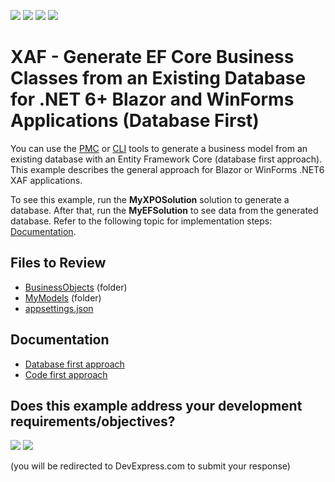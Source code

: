 <!-- default badges list -->
![](https://img.shields.io/endpoint?url=https://codecentral.devexpress.com/api/v1/VersionRange/578204746/22.2.4%2B)
[![](https://img.shields.io/badge/Open_in_DevExpress_Support_Center-FF7200?style=flat-square&logo=DevExpress&logoColor=white)](https://supportcenter.devexpress.com/ticket/details/T1134056)
[![](https://img.shields.io/badge/📖_How_to_use_DevExpress_Examples-e9f6fc?style=flat-square)](https://docs.devexpress.com/GeneralInformation/403183)
[![](https://img.shields.io/badge/💬_Leave_Feedback-feecdd?style=flat-square)](#does-this-example-address-your-development-requirementsobjectives)
<!-- default badges end -->
# XAF - Generate EF Core Business Classes from an Existing Database for .NET 6+ Blazor and WinForms Applications (Database First)

You can use the [PMC](https://docs.microsoft.com/en-us/ef/core/cli/powershell) or [CLI](https://docs.microsoft.com/en-us/ef/core/cli/dotnet) tools to generate a business model from an existing database with an Entity Framework Core (database first approach). This example describes the general approach for Blazor or WinForms .NET6 XAF applications.

To see this example, run the **MyXPOSolution** solution to generate a database. After that, run the **MyEFSolution** to see data from the generated database. Refer to the following topic for implementation steps: [Documentation](https://docs.devexpress.com/eXpressAppFramework/402971/business-model-design-orm/business-model-design-with-entity-framework-core/generate-ef-core-business-classes-from-an-existing-database-for-blazor-and-winforms).

## Files to Review

* [BusinessObjects](https://github.com/DevExpress-Examples/XAF_EFCore_How_to_use_existing_base/tree/master/CS/MyEFSolution/MyEFSolution.Module/BusinessObjects) (folder)
* [MyModels](https://github.com/DevExpress-Examples/XAF_EFCore_How_to_use_existing_base/tree/master/CS/MyEFSolution/MyEFSolution.Module/MyModels) (folder)
* [appsettings.json](https://github.com/DevExpress-Examples/XAF_EFCore_How_to_use_existing_base/blob/master/CS/MyEFSolution/MyEFSolution.Blazor.Server/appsettings.json)

## Documentation

* [Database first approach](https://docs.devexpress.com/eXpressAppFramework/402971/business-model-design-orm/business-model-design-with-entity-framework-core/generate-ef-core-business-classes-from-an-existing-database-for-blazor-and-winforms)
* [Code first approach](https://docs.devexpress.com/eXpressAppFramework/402981/getting-started/in-depth-tutorial-blazor/business-model-design/business-model-design-with-ef-core/implement-custom-business-classes-ef-core)
<!-- feedback -->
## Does this example address your development requirements/objectives?

[<img src="https://www.devexpress.com/support/examples/i/yes-button.svg"/>](https://www.devexpress.com/support/examples/survey.xml?utm_source=github&utm_campaign=XAF_EFCore_How_to_use_existing_base&~~~was_helpful=yes) [<img src="https://www.devexpress.com/support/examples/i/no-button.svg"/>](https://www.devexpress.com/support/examples/survey.xml?utm_source=github&utm_campaign=XAF_EFCore_How_to_use_existing_base&~~~was_helpful=no)

(you will be redirected to DevExpress.com to submit your response)
<!-- feedback end -->
